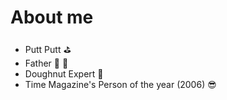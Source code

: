 <script setup>
import { VPTeamMembers } from 'vitepress/theme'

const members = [
  {
    avatar: 'https://www.github.com/jtgober.png',
    name: 'Jonathan Gober',
    title: 'QP Consultant',
    links: [
      { icon: 'github', link: 'https://github.com/jtgober' },
      { icon: 'linkedin', link: 'https://www.linkedin.com/in/jgober/' }
    ]
  },

]
</script>

# About me

* Putt Putt :golf:
* Father :man: :girl:
* Doughnut Expert :doughnut:
* Time Magazine's Person of the year (2006) :sunglasses:

<VPTeamMembers size="small" :members="members" />
